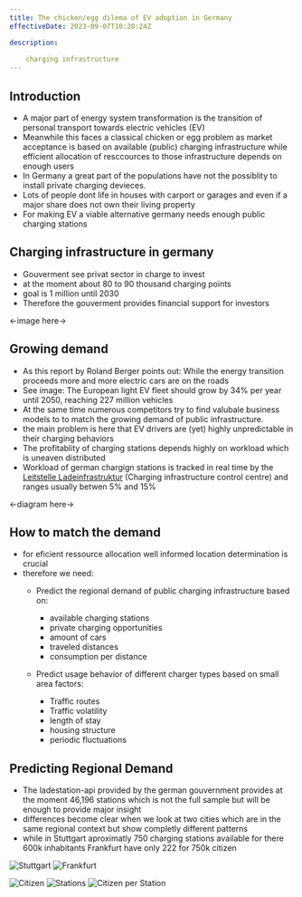 ```yaml
---
title: The chicken/egg dilema of EV adoption in Germany
effectiveDate: 2023-09-07T10:20:24Z

description:
    
    charging infrastructure
---
```


## Introduction
- A major part of energy system transformation is the transition of personal transport towards electric vehicles (EV)
- Meanwhile this faces a classical chicken or egg problem as market acceptance is based on available (public) charging infrastructure while efficient allocation of resccources to those infrastructure depends on enough users [](https://doi.org/10.1016/j.retrec.2020.100837)
- In Germany a great part of the populations have not the possiblity to install private charging devieces.
- Lots of people dont life in houses with carport or garages and even if a major share does not own their living property
- For making EV a viable alternative germany needs enough public charging stations

## Charging infrastructure in germany
- Gouverment see privat sector in charge to invest
- at the moment about 80 to 90 thousand charging points
- goal is 1 million until 2030 [](https://www.bundesregierung.de/breg-de/suche/ladepunkte-in-deutschland-1884666)
- Therefore the gouverment provides financial support for investors [](https://www.bundesregierung.de/breg-de/suche/ladepunkte-in-deutschland-1884666)

<-image here->
## Growing demand
- As this report by Roland Berger points out: While the energy transition proceeds more and more electric cars are on the roads 
- See image: The European light EV fleet should grow by 34% per year until 2050, reaching 227 million vehicles
- At the same time numerous competitors try to find valubale business models to to match the growing demand of public infrastructure.
- the main problem is here that EV drivers are (yet) highly unpredictable in their charging behaviors
- The profitablity of charging stations depends highly on workload which is uneaven distributed [](https://doi.org/10.3390/wevj8040936)
- Workload of german chargign stations is tracked in real time by the [Leitstelle Ladeinfrastruktur](https://nationale-leitstelle.de/verstehen/) (Charging infrastructure control centre) and ranges usually betwen 5% and 15%

<-diagram here->
## How to match the demand
- for eficient ressource allocation well informed location determination is crucial
- therefore we need:
    + Predict the regional demand of public charging infrastructure based on:
        - available charging stations
        - private charging opportunities
        - amount of cars
        - traveled distances
        - consumption per distance

    + Predict usage behavior of different charger types based on small area factors:
        - Traffic routes
        - Traffic volatility
        - length of stay
        - housing structure
        - periodic fluctuations


## Predicting Regional Demand

- The ladestation-api [](https://github.com/bundesAPI/ladestationen-api) provided by the german gouvernment provides at the moment 46,196 stations which is not the full sample but will be enough to provide major insight
- differences become clear when we look at two cities which are in the same regional context but show completly different patterns
- while in Stuttgart aproximatly 750 charging stations  available for there 600k inhabitants Frankfurt have only 222 for 750k citizen

![Stuttgart](src/data/img/stuttgart_map.jpeg)
![Frankfurt](src/data/img/frankfurt_map.jpeg)


![Citizen](src/data/img/citizen.png)
![Stations](src/data/img/stations.png)
![Citizen per Station](src/data/img/cit_per_sta.png)
